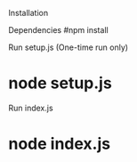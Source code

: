 Installation

Dependencies
#npm install

Run setup.js (One-time run only)
# node setup.js

Run index.js
# node index.js
